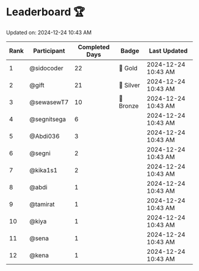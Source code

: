 # Leaderboard 🏆

Updated on: 2024-12-24 10:43 AM

| Rank | Participant       | Completed Days | Badge      | Last Updated         |
|------|-------------------|----------------|------------|----------------------|
| 1    | @sidocoder        | 22             | 🏅 Gold     | 2024-12-24 10:43 AM |
| 2    | @gift             | 21             | 🥈 Silver   | 2024-12-24 10:43 AM |
| 3    | @sewasewT7        | 10             | 🥉 Bronze   | 2024-12-24 10:43 AM |
| 4    | @segnitsega       | 6              |            | 2024-12-24 10:43 AM |
| 5    | @Abdi036          | 3              |            | 2024-12-24 10:43 AM |
| 6    | @segni            | 2              |            | 2024-12-24 10:43 AM |
| 7    | @kika1s1          | 2              |            | 2024-12-24 10:43 AM |
| 8    | @abdi             | 1              |            | 2024-12-24 10:43 AM |
| 9    | @tamirat          | 1              |            | 2024-12-24 10:43 AM |
| 10   | @kiya             | 1              |            | 2024-12-24 10:43 AM |
| 11   | @sena             | 1              |            | 2024-12-24 10:43 AM |
| 12   | @kena             | 1              |            | 2024-12-24 10:43 AM |
